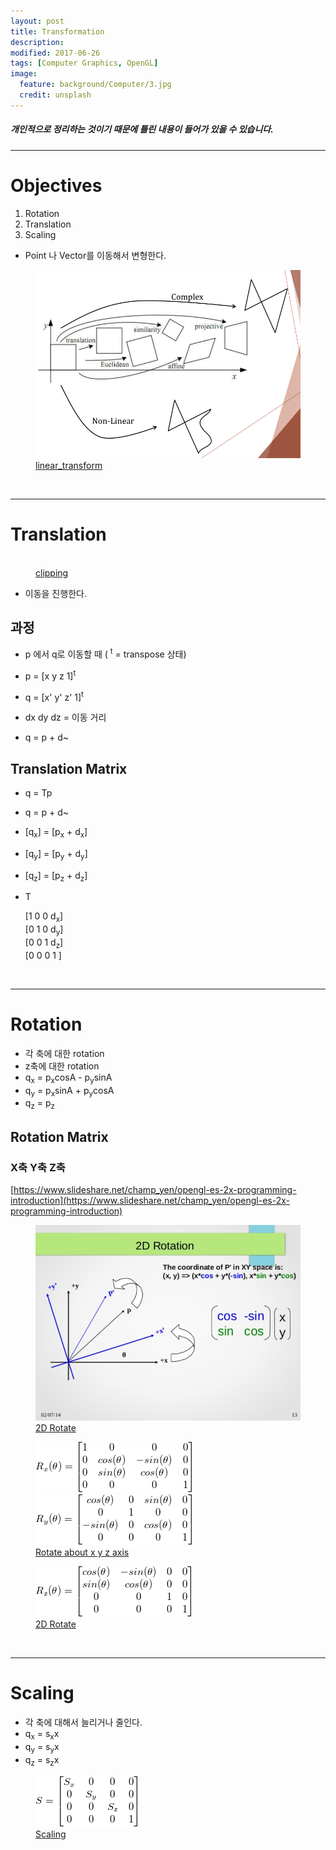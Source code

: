 ```yaml
---
layout: post
title: Transformation
description:
modified: 2017-06-26
tags: [Computer Graphics, OpenGL]
image:
  feature: background/Computer/3.jpg
  credit: unsplash
---
```

##### 개인적으로 정리하는 것이기 때문에 틀린 내용이 들어가 있을 수 있습니다.
---

# Objectives
  1. Rotation
  2. Translation
  3. Scaling

  * Point 나 Vector를 이동해서 변형한다.

<figure>
  <a href="/images/CG/Transformation/linear_transform.png"><img src="/images/CG/Transformation/linear_transform.png" alt=""></a>
  <figcaption><a href="/images/CG/Transformation/linear_transform.png" title="linear_transform"> linear_transform</a></figcaption>
</figure>

<br/>

---

# Translation 

<figure>
  <a href="/images/CG/Transformation/clipping.png"><img src="/images/CG/Transformation/clipping.png" alt=""></a>
  <figcaption><a href="/images/CG/Transformation/clipping.png" title="">clipping</a></figcaption>
</figure>

- 이동을 진행한다.

## 과정

- p 에서 q로 이동할 때 (  <sup>t</sup> = transpose 상태)
* p = [x y z 1]<sup>t</sup>
* q = [x' y' z' 1]<sup>t</sup>
* dx dy dz = 이동 거리

* q = p + d~

## Translation Matrix

- q = Tp
- q = p + d~
- [q<sub>x</sub>] = [p<sub>x</sub> + d<sub>x</sub>] 
- [q<sub>y</sub>] = [p<sub>y</sub> + d<sub>y</sub>] 
- [q<sub>z</sub>] = [p<sub>z</sub> + d<sub>z</sub>] 

- T

  [1 0 0 d<sub>x</sub>]  
  [0 1 0 d<sub>y</sub>]  
  [0 0 1 d<sub>z</sub>]  
  [0 0 0  1 ]   

<br/>

---

# Rotation

- 각 축에 대한 rotation
- z축에 대한 rotation
- q<sub>x</sub> = p<sub>x</sub>cosA - p<sub>y</sub>sinA
- q<sub>y</sub> = p<sub>x</sub>sinA + p<sub>y</sub>cosA
- q<sub>z</sub> = p<sub>z</sub>

## Rotation Matrix

###  X축 Y축 Z축

[https://www.slideshare.net/champ_yen/opengl-es-2x-programming-introduction](https://www.slideshare.net/champ_yen/opengl-es-2x-programming-introduction)

<figure>
<a href="/images/CG/Transformation/2drotate.png"><img src="/images/CG/Transformation/2drotate.png"></a>
<figcaption><a href="/images/CG/Transformation/2drotate.png">2D Rotate</a></figcaption>
</figure>

<figure class="third">
  <a href="/images/CG/Transformation/rotatex.gif"><img src = "/images/CG/Transformation/rotatex.gif" alt=""></a>
  <a href="/images/CG/Transformation/rotatey.gif"><img src = "/images/CG/Transformation/rotatey.gif" alt=""></a>

  <figcaption><a href="/images/CG/Transformation/rotatex.gif" title="">Rotate about x y z axis</a> </figcaption>
</figure>


<figure>
<a href="/images/CG/Transformation/rotatez.gif"><img src = "/images/CG/Transformation/rotatez.gif" alt=""></a>
<figcaption><a href="/images/CG/Transformation/2drotate.png">2D Rotate</a></figcaption>
</figure>

<br/>

---

# Scaling

- 각 축에 대해서 늘리거나 줄인다.
- q<sub>x</sub> = s<sub>x</sub>x
- q<sub>y</sub> = s<sub>y</sub>x
- q<sub>z</sub> = s<sub>z</sub>x

<figure>
  <a href="/images/CG/Transformation/scaling.gif"><img src = "/images/CG/Transformation/scaling.gif" alt=""></a>
  <figcaption><a href="/images/CG/Transformation/scaling.gif" title="">Scaling</a> </figcaption>
</figure>
